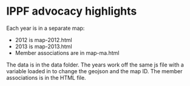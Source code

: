 IPPF advocacy highlights
=====

Each year is in a separate map:
- 2012 is map-2012.html 
- 2013 is map-2013.html
- Member associations are in map-ma.html

The data is in the data folder. The years work off the same js file with a variable loaded in to change the geojson and the map ID. The member associations is in the HTML file. 
